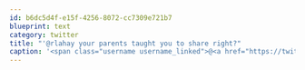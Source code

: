 ```yaml
---
id: b6dc5d4f-e15f-4256-8072-cc7309e721b7
blueprint: text
category: twitter
title: "'@rlahay your parents taught you to share right?"
caption: '<span class="username username_linked">@<a href="https://twitter.com/rlahay" title="Ryan Lahay">rlahay</a></span> your parents taught you to share right?'
---
```

